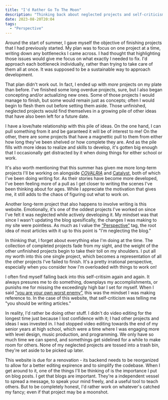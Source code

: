 ```yaml
---
title: "I'd Rather Go To The Moon"
description: "Thinking back about neglected projects and self-criticism."
date: 2023-08-20T20:04
tags:
  - "Perspective"
---
```


Around the start of summer, I gave myself the objective of finishing projects that I had previously started. My plan was to focus on one project at a time, writing down any bottlenecks I came across. I had thought that highlighting those issues would give me focus on what exactly I needed to fix. I'd approach each bottleneck individually, rather than trying to take care of them all at once. It was supposed to be a sustainable way to approach development.

That plan didn't work out. In fact, I ended up with *more* projects on my plate than before. I've finished some long overdue projects, sure, but I also began concepting and/or actualizing new ones. Some of those projects I would manage to finish, but some would remain just as concepts; often I would begin to flesh them out before setting them aside. Those unfinished, neglected projects would find themselves in a growing pile of other ideas that have also been left for a future date.

I have a love/hate relationship with this pile of ideas. On the one hand, I can pull something from it and be garanteed it will be of interest to me! On the other, there are some projects that have a magnettic pull to them from either how long they've been shelved or how complete they are. And as the pile fills with more ideas to realize and skills to develop, it's gotten big enough that I occasionally get distracted by it when doing things for either school or work.

It's also worth mentioning that this summer has given me more long-term projects I'll be working on alongside [_COVALRIA_](https://covalria.com) and [Catalyst](https://www.moddb.com/mods/portal-catalyst), both of which I've been doing writing for. As their stories have become more developed, I've been feeling more of a pull as I get closer to writing the scenes I've been thinking about for ages. While I appreciate the motivation that gives me, it still adds to the chaos of figuring out what to work on.

Another long-term project that also happens to involve writing is this website. Emotionally, it's one of the oddest projects I've worked on since I've felt it was neglected while actively developing it. My mindset was that since I wasn't updating the blog spesifically, the changes I was making to my site were pointless. As much as I value the [“Perspective”](/blog/tags/perspective/) tag, the root idea of most articles with it up to this point is "I'm neglecting the blog."

In thinking that, I forget about everything else I'm doing at the time. The collection of completed projects fade from my sight, and the weight of the other unfinished projects begin to take their toll on my shoulders. I put all my worth into this one single project, which becomes a representation of all the other projects I've failed to finish. It's a pretty irrational perspective, especially when you consider how I'm overloaded with things to work on!

I often find myself falling back into this self-critisim again and again. It always presures me to do something, downplays my accomplishments, or punishs me for missing the exceedingly high bar I set for myself. When I said [“you are your own worst enemy”](/blog/facing-creative-road-blocks#personal-troubles), this was the mindset I was making reference to. In the case of this website, that self-criticism was telling me "you should be writing articles."

In reality, I'd rather be doing other stuff. I didn't do video editing for the longest time just because I lost confidence with it; I had other projects and ideas I was invested in. I had stopped video editing towards the end of my senior years at high school, which were a time where I was engaging more with level design, music production, and programming. We only have so much time we can spend, and somethings get sidelined for a while to make room for others. None of my neglected projects are tossed into a trash bin, they're set aside to be picked up later.

This website is due for a renovation - its backend needs to be reorganized to allow for a better editing expirence and to simplify the codebase. When I get around to it, one of the things I'll be thinking of is the importance I put on blog posts. I get that blogs are important. They're a independent vessel to spread a message, to speak your mind freely, and a useful tool to teach others. But to be completely honest, I'd rather work on whatever's catched my fancy; even if that project may be a moonshot.